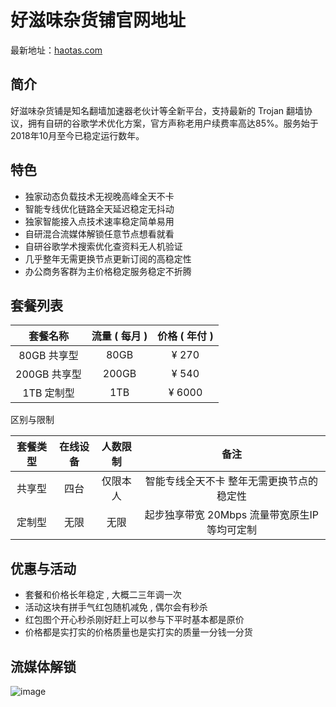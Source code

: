 # 好滋味杂货铺官网地址

最新地址：[haotas.com](https://console.haotas.com/#/register?code=Gy5jeJ8N)

## 简介

好滋味杂货铺是知名翻墙加速器老伙计等全新平台，支持最新的 Trojan 翻墙协议，拥有自研的谷歌学术优化方案，官方声称老用户续费率高达85%。服务始于2018年10月至今已稳定运行数年。

## 特色

* 独家动态负载技术无视晚高峰全天不卡
* 智能专线优化链路全天延迟稳定无抖动
* 独家智能接入点技术速率稳定简单易用
* 自研混合流媒体解锁任意节点想看就看
* 自研谷歌学术搜索优化查资料无人机验证
* 几乎整年无需更换节点更新订阅的高稳定性
* 办公商务客群为主价格稳定服务稳定不折腾

## 套餐列表

<table><thead><tr><th align="center">套餐名称</th><th align="center">流量 ( 每月 )</th><th align="center">价格 ( 年付 )</th></tr></thead><tbody><tr><td align="center">80GB 共享型</td><td align="center">80GB</td><td align="center">¥ 270</td></tr><tr><td align="center">200GB 共享型</td><td align="center">200GB</td><td align="center">¥ 540</td></tr><tr><td align="center">1TB 定制型</td><td align="center">1TB</td><td align="center">¥ 6000</td></tr></tbody></table>

区别与限制

<table><thead><tr><th align="center">套餐类型</th><th align="center">在线设备</th><th align="center">人数限制</th><th align="center">备注</th></tr></thead><tbody><tr><td align="center">共享型</td><td align="center">四台</td><td align="center">仅限本人</td><td align="center">智能专线全天不卡 整年无需更换节点的稳定性</td></tr><tr><td align="center">定制型</td><td align="center">无限</td><td align="center">无限</td><td align="center">起步独享带宽 20Mbps 流量带宽原生IP等均可定制</td></tr></tbody></table>

## 优惠与活动

* 套餐和价格长年稳定 , 大概二三年调一次
* 活动这块有拼手气红包随机减免 , 偶尔会有秒杀
* 红包图个开心秒杀刚好赶上可以参与下平时基本都是原价
* 价格都是实打实的价格质量也是实打实的质量一分钱一分货

## 流媒体解锁

![image](https://hao.iint.cc/img/sm.png)
